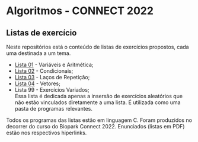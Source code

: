 # Algoritmos - CONNECT 2022
## Listas de exercício

<body>
Neste repositórios está o conteúdo de listas de exercícios propostos, cada uma destinada a um tema.
<ul>
<li><a href="https://drive.google.com/file/d/1-DmNvq_gSYjlF6jiYXswALY4JD3_dFxK/view?usp=sharing">Lista 01</a> - Variáveis e Aritmética;</li>
<li><a href="https://drive.google.com/file/d/1j26fVio9RB0hjhevpmbx8d9tE-vz4Uju/view?usp=sharing">Lista 02</a> - Condicionais;</li>
<li><a href="https://drive.google.com/file/d/117S2-seRFFOv5JMWzF47sAAQqTYasERb/view?usp=sharing">Lista 03</a> - Laços de Repetição;</li>
<li><a href="https://drive.google.com/file/d/1sGnGGUpTR7tC7Lu-SoiL2iomnspEwX2Y/view?usp=sharing">Lista 04</a> - Vetores;</li>
<li>Lista 99 - Exercícios Variados;</li>
    Essa lista é dedicada apenas a insersão de exercícios aleatórios que não estão vinculados diretamente a uma lista. É utilizada como uma pasta de programas relevantes.
</ul>
Todos os programas das listas estão em linguagem C. Foram produzidos no decorrer do curso do Biopark Connect 2022.
Enunciados (listas em PDF) estão nos respectivos hiperlinks.
</body>
